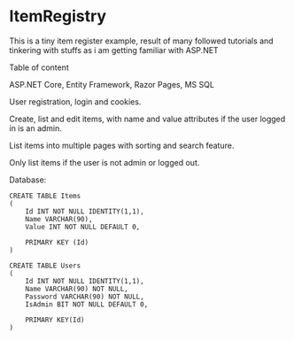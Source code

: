 # ItemRegistry
This is a tiny item register example, result of many followed tutorials and tinkering with stuffs as i am getting familiar with ASP.NET


Table of content

ASP.NET Core, Entity Framework, Razor Pages, MS SQL

User registration, login and cookies.

Create, list and edit items, with name and value attributes if the user logged in is an admin.

List items into multiple pages with sorting and search feature.

Only list items if the user is not admin or logged out.


Database:
```
CREATE TABLE Items
(
	Id INT NOT NULL IDENTITY(1,1),
	Name VARCHAR(90),
	Value INT NOT NULL DEFAULT 0,

	PRIMARY KEY (Id)
)

CREATE TABLE Users
(
	Id INT NOT NULL IDENTITY(1,1),
	Name VARCHAR(90) NOT NULL,
	Password VARCHAR(90) NOT NULL,
	IsAdmin BIT NOT NULL DEFAULT 0,

	PRIMARY KEY(Id)
)
```
